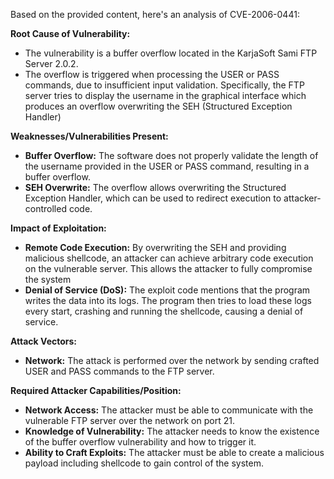 Based on the provided content, here's an analysis of CVE-2006-0441:

**Root Cause of Vulnerability:**
- The vulnerability is a buffer overflow located in the KarjaSoft Sami FTP Server 2.0.2.
- The overflow is triggered when processing the USER or PASS commands, due to insufficient input validation. Specifically, the FTP server tries to display the username in the graphical interface which produces an overflow overwriting the SEH (Structured Exception Handler)

**Weaknesses/Vulnerabilities Present:**
- **Buffer Overflow:** The software does not properly validate the length of the username provided in the USER or PASS command, resulting in a buffer overflow.
- **SEH Overwrite:** The overflow allows overwriting the Structured Exception Handler, which can be used to redirect execution to attacker-controlled code.

**Impact of Exploitation:**
- **Remote Code Execution:** By overwriting the SEH and providing malicious shellcode, an attacker can achieve arbitrary code execution on the vulnerable server. This allows the attacker to fully compromise the system
- **Denial of Service (DoS):** The exploit code mentions that the program writes the data into its logs. The program then tries to load these logs every start, crashing and running the shellcode, causing a denial of service.

**Attack Vectors:**
- **Network:** The attack is performed over the network by sending crafted USER and PASS commands to the FTP server.

**Required Attacker Capabilities/Position:**
- **Network Access:** The attacker must be able to communicate with the vulnerable FTP server over the network on port 21.
- **Knowledge of Vulnerability:** The attacker needs to know the existence of the buffer overflow vulnerability and how to trigger it.
- **Ability to Craft Exploits:** The attacker must be able to create a malicious payload including shellcode to gain control of the system.